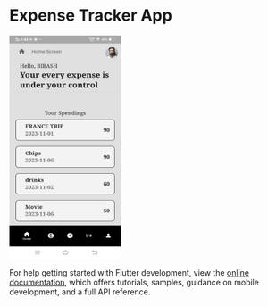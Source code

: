 # Expense Tracker App

<img src="https://github.com/Master-Bibash/Expense-Tracker-App/blob/main/project%20photos/third.jpeg" data-canonical-src="https://gyazo.com/eb5c5741b6a9a16c692170a41a49c858.png" width="200" height="400" />



For help getting started with Flutter development, view the
[online documentation](https://docs.flutter.dev/), which offers tutorials,
samples, guidance on mobile development, and a full API reference.
